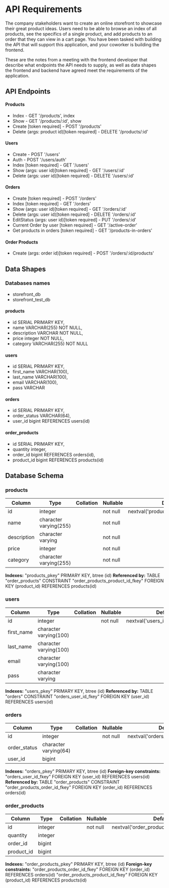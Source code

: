 # API Requirements
The company stakeholders want to create an online storefront to showcase their great product ideas. Users need to be able to browse an index of all products, see the specifics of a single product, and add products to an order that they can view in a cart page. You have been tasked with building the API that will support this application, and your coworker is building the frontend.

These are the notes from a meeting with the frontend developer that describe what endpoints the API needs to supply, as well as data shapes the frontend and backend have agreed meet the requirements of the application. 

## API Endpoints
#### Products
- Index - GET '/products', index
- Show  - GET '/products/:id', show
- Create [token required] - POST '/products'
- Delete (args: product id)[token required] - DELETE '/products/:id'

#### Users
- Create - POST '/users'
- Auth - POST '/users/auth'
- Index [token required] - GET '/users'
- Show (args: user id)[token required] - GET '/users/:id'
- Delete (args: user id)[token required] - DELETE '/users/:id'

#### Orders
- Create [token required] - POST '/orders'
- Index [token required] - GET '/orders'
- Show (args: user id)[token required] - GET '/orders/:id'
- Delete (args: user id)[token required] - DELETE '/orders/:id'
- EditStatus (args: user id)[token required] - PUT '/orders/:id'
- Current Order by user [token required] - GET '/active-order'
- Get products in orders [token required] - GET '/products-in-orders'

#### Order Products
- Create (args: order id)[token required] - POST '/orders/:id/products'

## Data Shapes
### Databases names
- storefront_db
- storefront_test_db

#### products
- id SERIAL PRIMARY KEY,
- name VARCHAR(255) NOT NULL,
- description VARCHAR NOT NULL,
- price integer NOT NULL,
- category VARCHAR(255) NOT NULL

#### users
- id SERIAL PRIMARY KEY,
- first_name VARCHAR(100),
- last_name VARCHAR(100),
- email VARCHAR(100),
- pass VARCHAR

#### orders
- id SERIAL PRIMARY KEY,
- order_status VARCHAR(64),
- user_id bigint REFERENCES users(id)

#### order_products
- id SERIAL PRIMARY KEY,
- quantity integer,
- order_id bigint REFERENCES orders(id),
- product_id bigint REFERENCES products(id)

## Database Schema

### products
| Column      | Type                   | Collation | Nullable | Default                              |
|-------------|------------------------|-----------|----------|--------------------------------------|
| id          | integer                |           | not null | nextval('products_id_seq'::regclass) |
| name        | character varying(255) |           | not null |                                      |
| description | character varying      |           | not null |                                      |
| price       | integer                |           | not null |                                      |
| category    | character varying(255) |           | not null |                                      |

**Indexes:** "products_pkey" PRIMARY KEY, btree (id)
**Referenced by:**
    TABLE "order_products" CONSTRAINT "order_products_product_id_fkey" FOREIGN KEY (product_id) REFERENCES products(id)

### users
| Column     | Type                   | Collation | Nullable | Default                           |
|------------|------------------------|-----------|----------|-----------------------------------|
| id         | integer                |           | not null | nextval('users_id_seq'::regclass) |
| first_name | character varying(100) |           |          |                                   |
| last_name  | character varying(100) |           |          |                                   |
| email      | character varying(100) |           |          |                                   |
| pass       | character varying      |           |          |                                   |

**Indexes:** "users_pkey" PRIMARY KEY, btree (id)
**Referenced by:**
    TABLE "orders" CONSTRAINT "orders_user_id_fkey" FOREIGN KEY (user_id) REFERENCES users(id)
    
    
### orders
| Column       | Type                  | Collation | Nullable | Default                            |
|--------------|-----------------------|-----------|----------|------------------------------------|
| id           | integer               |           | not null | nextval('orders_id_seq'::regclass) |
| order_status | character varying(64) |           |          |                                    |
| user_id      | bigint                |           |          |                                    |

**Indexes:** "orders_pkey" PRIMARY KEY, btree (id)
**Foreign-key constraints:**
    "orders_user_id_fkey" FOREIGN KEY (user_id) REFERENCES users(id)
**Referenced by:**
    TABLE "order_products" CONSTRAINT "order_products_order_id_fkey" FOREIGN KEY (order_id) REFERENCES orders(id)
    
### order_products
| Column     | Type    | Collation | Nullable | Default                                    |
|------------|---------|-----------|----------|--------------------------------------------|
| id         | integer |           | not null | nextval('order_products_id_seq'::regclass) |
| quantity   | integer |           |          |                                            |
| order_id   | bigint  |           |          |                                            |
| product_id | bigint  |           |          |                                            |

**Indexes:** "order_products_pkey" PRIMARY KEY, btree (id)
**Foreign-key constraints:**
    "order_products_order_id_fkey" FOREIGN KEY (order_id) REFERENCES orders(id)
    "order_products_product_id_fkey" FOREIGN KEY (product_id) REFERENCES products(id)
    
    
    